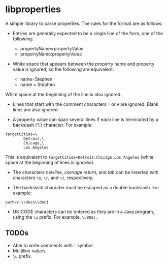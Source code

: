 libproperties
=============

A simple library to parse properties. The rules for the format are as follows:

* Entries are generally expected to be a single line of the form, one of the
following:

	* propertyName=propertyValue
	* propertyName:propertyValue

* White space that appears between the property name and property value is
ignored, so the following are equivalent.

	* name=Stephen
	* name = Stephen

White space at the beginning of the line is also ignored.

* Lines that start with the comment characters `!` or `#` are ignored. Blank
lines are also ignored.

* A property value can span several lines if each line is terminated by a
backslash (‘\’) character. For example:

```
targetCities=\
        Detroit,\
        Chicago,\
        Los Angeles
```

This is equivalent to `targetCities=Detroit,Chicago,Los Angeles` (white space
at the beginning of lines is ignored).

* The characters _newline_, _carriage return_, and _tab_ can be inserted with
characters `\n`, `\r`, and `\t`, respectively.

* The backslash character must be escaped as a double backslash. For example:

```
path=c:\\docs\\doc1
```

* UNICODE characters can be entered as they are in a Java program, using the
`\u` prefix. For example, `\u002c`.

## TODOs
* Able to write comments with `!` symbol.
* Multiline values.
* `\u` prefix.
